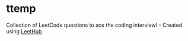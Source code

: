 # ttemp
Collection of LeetCode questions to ace the coding interview! - Created using [LeetHub](https://github.com/QasimWani/LeetHub)

